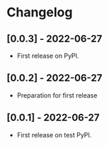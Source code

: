 # Changelog

## [0.0.3] - 2022-06-27
- First release on PyPI.

## [0.0.2] - 2022-06-27

- Preparation for first release

## [0.0.1] - 2022-06-27

* First release on test PyPI.
